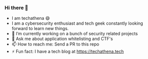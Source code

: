 ### Hi there 👋

- I am techathena 😄
- I am a cybersecurity enthusiast and tech geek constantly looking forward to learn new things.
- 🔭 I’m currently working on a bunch of security related projects
- 💬 Ask me about application whitelisting and CTF's
- 📫 How to reach me: Send a PR to this repo 
- ⚡ Fun fact: I have a tech blog at https://techathena.tech 
<!--
**techathena/techathena** is a ✨ _special_ ✨ repository because its `README.md` (this file) appears on your GitHub profile.

Here are some ideas to get you started:

- 🔭 I’m currently working on ...
- 🌱 I’m currently learning ...
- 👯 I’m looking to collaborate on ...
- 🤔 I’m looking for help with ...
- 💬 Ask me about ...
- 📫 How to reach me: ...
- 😄 Pronouns: ...
- ⚡ Fun fact: ...
-->
